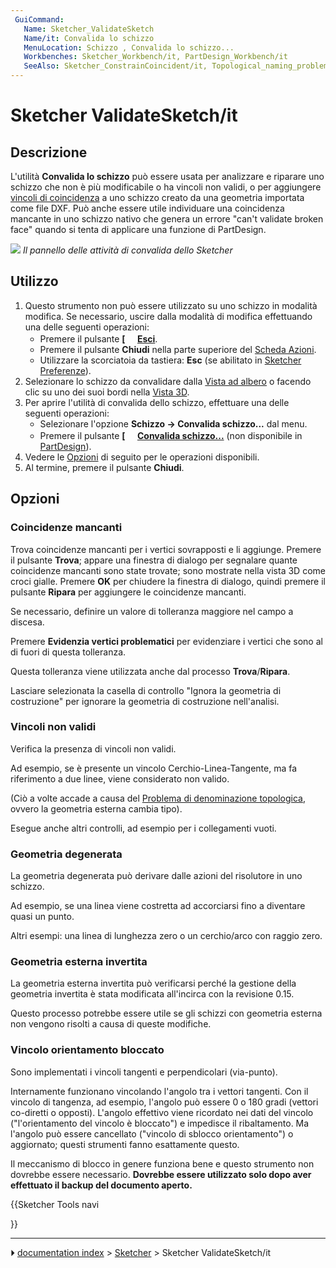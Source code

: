 ```yaml
---
 GuiCommand:
   Name: Sketcher_ValidateSketch
   Name/it: Convalida lo schizzo
   MenuLocation: Schizzo , Convalida lo schizzo...
   Workbenches: Sketcher_Workbench/it, PartDesign_Workbench/it
   SeeAlso: Sketcher_ConstrainCoincident/it, Topological_naming_problem/it
---
```


# Sketcher ValidateSketch/it



## Descrizione

L\'utilità **Convalida lo schizzo** può essere usata per analizzare e riparare uno schizzo che non è più modificabile o ha vincoli non validi, o per aggiungere [vincoli di coincidenza](Sketcher_ConstrainCoincident/it.md) a uno schizzo creato da una geometria importata come file DXF. Può anche essere utile individuare una coincidenza mancante in uno schizzo nativo che genera un errore \"can\'t validate broken face\" quando si tenta di applicare una funzione di PartDesign.

![](images/Sketcher_ValidateSketch_taskpanel.png ) 
*Il pannello delle attività di convalida dello Sketcher*



## Utilizzo

1.  Questo strumento non può essere utilizzato su uno schizzo in modalità modifica. Se necessario, uscire dalla modalità di modifica effettuando una delle seguenti operazioni:
    -   Premere il pulsante **[<img src=images/Sketcher_LeaveSketch.svg style="width:16px"> [Esci](Sketcher_LeaveSketch/it.md)**.
    -   Premere il pulsante **Chiudi** nella parte superiore del [Scheda Azioni](Task_panel/it.md).
    -   Utilizzare la scorciatoia da tastiera: **Esc** (se abilitato in [Sketcher Preferenze](Sketcher_Preferences/it#Generale.md)).
2.  Selezionare lo schizzo da convalidare dalla [Vista ad albero](Tree_view/it.md) o facendo clic su uno dei suoi bordi nella [Vista 3D](3D_view/it.md).
3.  Per aprire l\'utilità di convalida dello schizzo, effettuare una delle seguenti operazioni:
    -   Selezionare l\'opzione **Schizzo → Convalida schizzo...** dal menu.
    -   Premere il pulsante **[<img src=images/Sketcher_ValidateSketch.svg style="width:16px"> [Convalida schizzo...](Sketcher_ValidateSketch/it.md)** (non disponibile in [PartDesign](PartDesign_Workbench/it.md)).
4.  Vedere le [Opzioni](#Opzioni.md) di seguito per le operazioni disponibili.
5.  Al termine, premere il pulsante **Chiudi**.



## Opzioni



### Coincidenze mancanti 

Trova coincidenze mancanti per i vertici sovrapposti e li aggiunge. Premere il pulsante **Trova**; appare una finestra di dialogo per segnalare quante coincidenze mancanti sono state trovate; sono mostrate nella vista 3D come croci gialle. Premere **OK** per chiudere la finestra di dialogo, quindi premere il pulsante **Ripara** per aggiungere le coincidenze mancanti.

Se necessario, definire un valore di tolleranza maggiore nel campo a discesa.

Premere **Evidenzia vertici problematici** per evidenziare i vertici che sono al di fuori di questa tolleranza.

Questa tolleranza viene utilizzata anche dal processo **Trova**/**Ripara**.

Lasciare selezionata la casella di controllo \"Ignora la geometria di costruzione\" per ignorare la geometria di costruzione nell\'analisi.



### Vincoli non validi 

Verifica la presenza di vincoli non validi.

Ad esempio, se è presente un vincolo Cerchio-Linea-Tangente, ma fa riferimento a due linee, viene considerato non valido.

(Ciò a volte accade a causa del [Problema di denominazione topologica](Topological_naming_problem/it.md), ovvero la geometria esterna cambia tipo).

Esegue anche altri controlli, ad esempio per i collegamenti vuoti.



### Geometria degenerata 

La geometria degenerata può derivare dalle azioni del risolutore in uno schizzo.

Ad esempio, se una linea viene costretta ad accorciarsi fino a diventare quasi un punto.

Altri esempi: una linea di lunghezza zero o un cerchio/arco con raggio zero.



### Geometria esterna invertita 

La geometria esterna invertita può verificarsi perché la gestione della geometria invertita è stata modificata all\'incirca con la revisione 0.15.

Questo processo potrebbe essere utile se gli schizzi con geometria esterna non vengono risolti a causa di queste modifiche.



### Vincolo orientamento bloccato 

Sono implementati i vincoli tangenti e perpendicolari (via-punto).

Internamente funzionano vincolando l\'angolo tra i vettori tangenti. Con il vincolo di tangenza, ad esempio, l\'angolo può essere 0 o 180 gradi (vettori co-diretti o opposti). L\'angolo effettivo viene ricordato nei dati del vincolo (\"l\'orientamento del vincolo è bloccato\") e impedisce il ribaltamento. Ma l\'angolo può essere cancellato (\"vincolo di sblocco orientamento\") o aggiornato; questi strumenti fanno esattamente questo.

Il meccanismo di blocco in genere funziona bene e questo strumento non dovrebbe essere necessario. **Dovrebbe essere utilizzato solo dopo aver effettuato il backup del documento aperto.**





{{Sketcher Tools navi

}}



---
⏵ [documentation index](../README.md) > [Sketcher](Sketcher_Workbench.md) > Sketcher ValidateSketch/it
